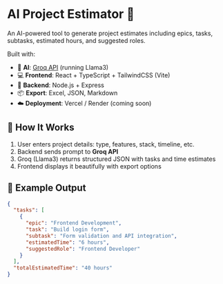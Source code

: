# AI Project Estimator 🔮

An AI-powered tool to generate project estimates including epics, tasks, subtasks, estimated hours, and suggested roles.

Built with:

- 🧠 **AI**: [Groq API](https://groq.com/) (running Llama3)
- 💻 **Frontend**: React + TypeScript + TailwindCSS (Vite)
- 🔧 **Backend**: Node.js + Express
- 📦 **Export**: Excel, JSON, Markdown
- ☁️ **Deployment**: Vercel / Render (coming soon)

## 🔑 How It Works

1. User enters project details: type, features, stack, timeline, etc.
2. Backend sends prompt to **Groq API**
3. Groq (Llama3) returns structured JSON with tasks and time estimates
4. Frontend displays it beautifully with export options

## 🧪 Example Output

```json
{
  "tasks": [
    {
      "epic": "Frontend Development",
      "task": "Build login form",
      "subtask": "Form validation and API integration",
      "estimatedTime": "6 hours",
      "suggestedRole": "Frontend Developer"
    }
  ],
  "totalEstimatedTime": "40 hours"
}

